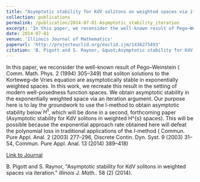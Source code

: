 ```yaml
---
title: "Asymptotic stability for KdV solitons on weighted spaces via iteration"
collection: publications
permalink: /publication/2014-07-01-Asymptotic_stability_iteration
excerpt: 'In this paper, we reconsider the well-known result of Pego–Weinstein ( Comm. Math. Phys. 2 (1994) 305–349) that soliton solutions to the Korteweg–de Vries equation are asymptotically stable in exponentially weighted spaces. In this work, we recreate this result in the setting of modern well-posedness function spaces. We obtain asymptotic stability in the exponentially weighted space via an iteration argument. Our purpose here is to lay the groundwork to use the I-method to obtain asymptotic stability below $H^{1}$, which will be done in a second, forthcoming paper (Asymptotic stability for KdV solitons in weighted H^{s} spaces). This will be possible because the exponential approach rate obtained here will defeat the polynomial loss in traditional applications of the $I$-method ( Commun. Pure Appl. Anal. 2 (2003) 277–296, Discrete Contin. Dyn. Syst. 9 (2003) 31–54, Commun. Pure Appl. Anal. 13 (2014) 389–418).'
date: 2014-07-01
venue: 'Illinois Journal of Mathematics'
paperurl: 'http://projecteuclid.org/euclid.ijm/1436275493'
citation: 'B. Pigott and S. Raynor, &quot;Asymptotic stability for KdV solitons in weighted spaces via iteration.&quot; <i>Illinois J. Math.</i>. 58 (2) (2014).'
---
```

In this paper, we reconsider the well-known result of Pego–Weinstein ( Comm. Math. Phys. 2 (1994) 305–349) that soliton solutions to the Korteweg–de Vries equation are asymptotically stable in exponentially weighted spaces. In this work, we recreate this result in the setting of modern well-posedness function spaces. We obtain asymptotic stability in the exponentially weighted space via an iteration argument. Our purpose here is to lay the groundwork to use the I-method to obtain asymptotic stability below $H^{1}$, which will be done in a second, forthcoming paper (Asymptotic stability for KdV solitons in weighted H^{s} spaces). This will be possible because the exponential approach rate obtained here will defeat the polynomial loss in traditional applications of the $I$-method ( Commun. Pure Appl. Anal. 2 (2003) 277–296, Discrete Contin. Dyn. Syst. 9 (2003) 31–54, Commun. Pure Appl. Anal. 13 (2014) 389–418)

[Link to Journal](http://projecteuclid.org/euclid.ijm/1436275493)

B. Pigott and S. Raynor, &quot;Asymptotic stability for KdV solitons in weighted spaces via iteration.&quot; <i>Illinois J. Math.</i>. 58 (2) (2014).
